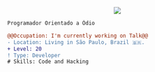 <p align="center">
<img  src="https://count.getloli.com/get/@dalacorte?theme=rule34">
</p>
  
```diff
Programador Orientado a Ódio

@@Occupation: I'm currently working on Talk@@
- Location: Living in São Paulo, Brazil 🇧🇷.
+ Level: 20
! Type: Developer
# Skills: Code and Hacking

```
